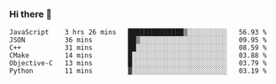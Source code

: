 ### Hi there 👋

<!--
**hjklink/hjklink** is a ✨ _special_ ✨ repository because its `README.md` (this file) appears on your GitHub profile.

Here are some ideas to get you started:

- 🔭 I’m currently working on ...
- 🌱 I’m currently learning ...
- 👯 I’m looking to collaborate on ...
- 🤔 I’m looking for help with ...
- 💬 Ask me about ...
- 📫 How to reach me: ...
- 😄 Pronouns: ...
- ⚡ Fun fact: ...
-->


<!--START_SECTION:waka-->

```text
JavaScript    3 hrs 26 mins   ██████████████▒░░░░░░░░░░   56.93 %
JSON          36 mins         ██▒░░░░░░░░░░░░░░░░░░░░░░   09.95 %
C++           31 mins         ██░░░░░░░░░░░░░░░░░░░░░░░   08.59 %
CMake         14 mins         █░░░░░░░░░░░░░░░░░░░░░░░░   03.88 %
Objective-C   13 mins         █░░░░░░░░░░░░░░░░░░░░░░░░   03.79 %
Python        11 mins         ▓░░░░░░░░░░░░░░░░░░░░░░░░   03.19 %
```

<!--END_SECTION:waka-->
